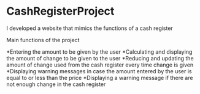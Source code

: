 # CashRegisterProject
I developed a website that mimics the functions of a cash register

Main functions of the project

*Entering the amount to be given by the user
*Calculating and displaying the amount of change to be given to the user
*Reducing and updating the amount of change used from the cash register every time change is given
*Displaying warning messages in case the amount entered by the user is equal to or less than the price
*Displaying a warning message if there are not enough change in the cash register
